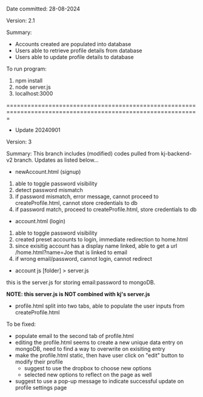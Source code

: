 Date committed: 28-08-2024

Version: 2.1

Summary:

- Accounts created are populated into database
- Users able to retrieve profile details from database
- Users able to update profile details to database

To run program:
1. npm install
2. node server.js
3. localhost:3000

=============================================================================================================
* Update 20240901

Version: 3

Summary:
This branch includes (modified) codes pulled from kj-backend-v2 branch. Updates as listed below...
- newAccount.html (signup)

1. able to toggle password visibility
2. detect password mismatch
3. if password mismatch, error message, cannot proceed to createProfile.html, cannot store credentials to db
4. if password match, proceed to createProfile.html, store credentials to db

- account.html (login)

1. able to toggle password visibility
2. created preset accounts to login, immediate redirection to home.html
3. since exisitig account has a display name linked, able to get a url /home.html?name=Joe that is linked to email
4. if wrong email/password, cannot login, cannot redirect

- account js [folder] > server.js
  
this is the server.js for storing email:password to mongoDB.

**NOTE: this server.js is NOT combined with kj's server.js**

- profile.html
split into two tabs, able to populate the user inputs from createProfile.html

To be fixed:
- populate email to the second tab of profile.html
- editing the profile.html seems to create a new unique data entry on mongoDB, need to find a way to overwrite on exisiting entry
- make the profile.html static, then have user click on "edit" button to modify their profile 
  -   suggest to use the dropbox to choose new options
  -   selected new options to reflect on the page as well
- suggest to use a pop-up message to indicate successful update on profile settings page
